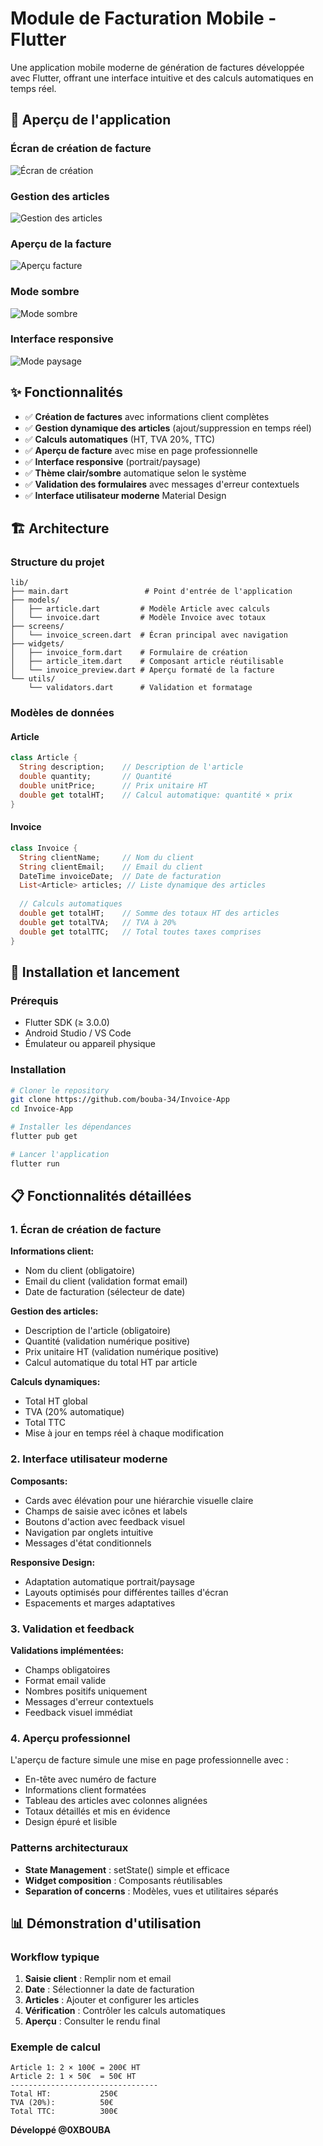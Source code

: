 # Module de Facturation Mobile - Flutter

Une application mobile moderne de génération de factures développée avec Flutter, offrant une interface intuitive et des calculs automatiques en temps réel.

## 📱 Aperçu de l'application

### Écran de création de facture
<!-- Insérer capture d'écran de l'écran de création -->
![Écran de création](screenshots/creation_screen.png)

### Gestion des articles
<!-- Insérer capture d'écran de la gestion des articles -->
![Gestion des articles](screenshots/articles_management.png)

### Aperçu de la facture
<!-- Insérer capture d'écran de l'aperçu -->
![Aperçu facture](screenshots/invoice_preview.png)

### Mode sombre
<!-- Insérer capture d'écran du mode sombre -->
![Mode sombre](screenshots/dark_mode.png)

### Interface responsive
<!-- Insérer capture d'écran en mode paysage -->
![Mode paysage](screenshots/landscape_mode.png)

## ✨ Fonctionnalités

- ✅ **Création de factures** avec informations client complètes
- ✅ **Gestion dynamique des articles** (ajout/suppression en temps réel)
- ✅ **Calculs automatiques** (HT, TVA 20%, TTC)
- ✅ **Aperçu de facture** avec mise en page professionnelle
- ✅ **Interface responsive** (portrait/paysage)
- ✅ **Thème clair/sombre** automatique selon le système
- ✅ **Validation des formulaires** avec messages d'erreur contextuels
- ✅ **Interface utilisateur moderne** Material Design

## 🏗️ Architecture

### Structure du projet
```
lib/
├── main.dart                 # Point d'entrée de l'application
├── models/
│   ├── article.dart         # Modèle Article avec calculs
│   └── invoice.dart         # Modèle Invoice avec totaux
├── screens/
│   └── invoice_screen.dart  # Écran principal avec navigation
├── widgets/
│   ├── invoice_form.dart    # Formulaire de création
│   ├── article_item.dart    # Composant article réutilisable
│   └── invoice_preview.dart # Aperçu formaté de la facture
└── utils/
    └── validators.dart      # Validation et formatage
```

### Modèles de données

#### Article
```dart
class Article {
  String description;    // Description de l'article
  double quantity;       // Quantité
  double unitPrice;      // Prix unitaire HT
  double get totalHT;    // Calcul automatique: quantité × prix
}
```

#### Invoice
```dart
class Invoice {
  String clientName;     // Nom du client
  String clientEmail;    // Email du client
  DateTime invoiceDate;  // Date de facturation
  List<Article> articles; // Liste dynamique des articles
  
  // Calculs automatiques
  double get totalHT;    // Somme des totaux HT des articles
  double get totalTVA;   // TVA à 20%
  double get totalTTC;   // Total toutes taxes comprises
}
```

## 🚀 Installation et lancement

### Prérequis
- Flutter SDK (≥ 3.0.0)
- Android Studio / VS Code
- Émulateur ou appareil physique

### Installation
```bash
# Cloner le repository
git clone https://github.com/bouba-34/Invoice-App
cd Invoice-App

# Installer les dépendances
flutter pub get

# Lancer l'application
flutter run
```

## 📋 Fonctionnalités détaillées

### 1. Écran de création de facture

**Informations client:**
- Nom du client (obligatoire)
- Email du client (validation format email)
- Date de facturation (sélecteur de date)

**Gestion des articles:**
- Description de l'article (obligatoire)
- Quantité (validation numérique positive)
- Prix unitaire HT (validation numérique positive)
- Calcul automatique du total HT par article

**Calculs dynamiques:**
- Total HT global
- TVA (20% automatique)
- Total TTC
- Mise à jour en temps réel à chaque modification

### 2. Interface utilisateur moderne

**Composants:**
- Cards avec élévation pour une hiérarchie visuelle claire
- Champs de saisie avec icônes et labels
- Boutons d'action avec feedback visuel
- Navigation par onglets intuitive
- Messages d'état conditionnels

**Responsive Design:**
- Adaptation automatique portrait/paysage
- Layouts optimisés pour différentes tailles d'écran
- Espacements et marges adaptatives

### 3. Validation et feedback

**Validations implémentées:**
- Champs obligatoires
- Format email valide
- Nombres positifs uniquement
- Messages d'erreur contextuels
- Feedback visuel immédiat

### 4. Aperçu professionnel

L'aperçu de facture simule une mise en page professionnelle avec :
- En-tête avec numéro de facture
- Informations client formatées
- Tableau des articles avec colonnes alignées
- Totaux détaillés et mis en évidence
- Design épuré et lisible

### Patterns architecturaux
- **State Management** : setState() simple et efficace
- **Widget composition** : Composants réutilisables
- **Separation of concerns** : Modèles, vues et utilitaires séparés

## 📊 Démonstration d'utilisation

### Workflow typique
1. **Saisie client** : Remplir nom et email
2. **Date** : Sélectionner la date de facturation
3. **Articles** : Ajouter et configurer les articles
4. **Vérification** : Contrôler les calculs automatiques
5. **Aperçu** : Consulter le rendu final

### Exemple de calcul
```
Article 1: 2 × 100€ = 200€ HT
Article 2: 1 × 50€  = 50€ HT
---------------------------------
Total HT:           250€
TVA (20%):          50€
Total TTC:          300€
```

**Développé @0XBOUBA**
